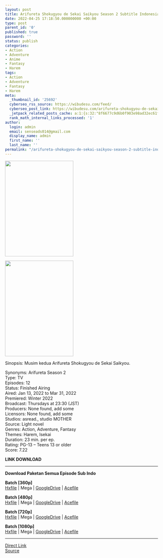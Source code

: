 ```yaml
---
layout: post
title: Arifureta Shokugyou de Sekai Saikyou Season 2 Subtitle Indonesia
date: 2022-04-25 17:18:50.000000000 +00:00
type: post
parent_id: '0'
published: true
password: ''
status: publish
categories:
- Action
- Adventure
- Anime
- Fantasy
- Harem
tags:
- Action
- Adventure
- Fantasy
- Harem
meta:
  _thumbnail_id: '25692'
  cyberseo_rss_source: https://wibudesu.com/feed/
  cyberseo_post_link: https://wibudesu.com/arifureta-shokugyou-de-sekai-saikyou-season-2-subtitle-indonesia/?utm_source=rss&utm_medium=rss&utm_campaign=arifureta-shokugyou-de-sekai-saikyou-season-2-subtitle-indonesia
  _jetpack_related_posts_cache: a:1:{s:32:"8f6677c9d6b0f903e98ad32ec61f8deb";a:2:{s:7:"expires";i:1658352997;s:7:"payload";a:3:{i:0;a:1:{s:2:"id";i:25386;}i:1;a:1:{s:2:"id";i:25420;}i:2;a:1:{s:2:"id";i:25384;}}}}
  rank_math_internal_links_processed: '1'
author:
  login: admin
  email: senseads014@gmail.com
  display_name: admin
  first_name: ''
  last_name: ''
permalink: "/arifureta-shokugyou-de-sekai-saikyou-season-2-subtitle-indonesia/"
---
```

<p><img class="size-full wp-image-107851 aligncenter" src="{{ site.baseurl }}/assets/2022/04/119668.jpg" alt width="225" height="315" /></p>
<div><img class="size-full wp-image-107851 aligncenter" src="{{ site.baseurl }}/assets/2022/04/119668.jpg" alt width="225" height="315" /></div>
<p>Sinopsis: Musim kedua Arifureta Shokugyou de Sekai Saikyou.</p>
<p>Synonyms: Arifureta Season 2<br />Type: TV<br />Episodes: 12<br />Status: Finished Airing<br />Aired: Jan 13, 2022 to Mar 31, 2022<br />Premiered: Winter 2022<br />Broadcast: Thursdays at 23:30 (JST)<br />Producers: None found, add some<br />Licensors: None found, add some<br />Studios: asread., studio MOTHER<br />Source: Light novel<br />Genres: Action, Adventure, Fantasy<br />Themes: Harem, Isekai<br />Duration: 23 min. per ep.<br />Rating: PG-13 – Teens 13 or older<br />Score: 7.22</p>
<p><strong>LINK DOWNLOAD</strong></p>
<hr />
<p><strong>Download Paketan Semua Episode Sub Indo</strong></p>
<p><strong>Batch [360p]</strong><br /><a href="https://hxfile.co/jegpmchr2b5d">Hxfile</a> | Mega | <a href="https://drive.google.com/uc?id=1nFhXhM-heU-5Exfnw1-f8RQnyx5Rds3y">GoogleDrive</a> | <a href="https://acefile.co/f/73420491/wibudesu-96791638-s2-360p-rar">Acefile</a></p>
<p><strong>Batch [480p]</strong><br /><a href="https://hxfile.co/uskjvfn5lth2">Hxfile</a> | Mega | <a href="https://drive.google.com/uc?id=1-2LbuXnLyqQYMm25v-c1pWmIEYYvDaSc">GoogleDrive</a> | <a href="https://acefile.co/f/73420495/wibudesu-96791638-s2-480p-rar">Acefile</a></p>
<p><strong>Batch [720p]</strong><br /><a href="https://hxfile.co/9ezj1tyb7zw7">Hxfile</a> | Mega | <a href="https://drive.google.com/uc?id=17mPB4VwDtSB0C2biD4FBNRl2tgsnhXAu">GoogleDrive</a> | <a href="https://acefile.co/f/73420496/wibudesu-96791638-s2-720p-rar">Acefile</a></p>
<p><strong>Batch [1080p]</strong><br /><a href="https://hxfile.co/2cdvccuf4p3s">Hxfile</a> | Mega | <a href="https://drive.google.com/uc?id=181E-KXWR26k7FGjz6xcvBqnr-6s8NDK9">GoogleDrive</a> | <a href="https://acefile.co/f/73420498/wibudesu-96791638-s2-1080p-rar">Acefile</a></p>
<hr />
<link rel="stylesheet" href="https://cdnjs.cloudflare.com/ajax/libs/font-awesome/4.7.0/css/font-awesome.min.css" />
<div class="divbtn"> <a href="https://handymansurrender.com/fihup8buzv?key=94550f7ce39444073321dde3b8782f97" class="btn"><i class="fa fa-download"></i> Direct Link</a> <br /><a href="https://wibudesu.com/arifureta-shokugyou-de-sekai-saikyou-season-2-subtitle-indonesia/?utm_source=rss&utm_medium=rss&utm_campaign=arifureta-shokugyou-de-sekai-saikyou-season-2-subtitle-indonesia">Source</a> </div>
